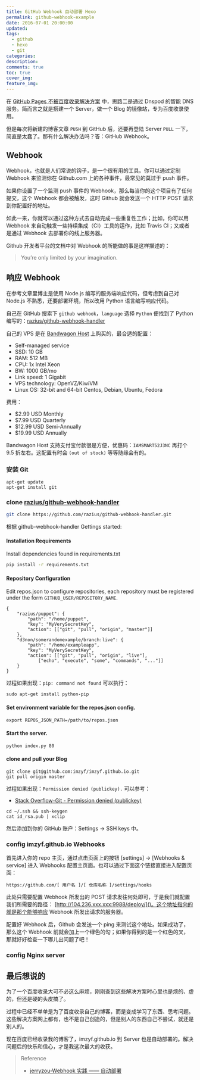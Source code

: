 ```yaml
---
title: GitHub Webhook 自动部署 Hexo
permalink: github-webhook-example
date: 2016-07-01 20:00:00
updated:
tags:
  - github
  - hexo
  - git
categories:
description:
comments: true
toc: true
cover_img:
feature_img:
---
```


在 [GitHub Pages 不被百度收录解决方案](/2016/06/30/github-pages-forbidden-baiduspide-solution/) 中，思路二是通过 Dnspod 的智能 DNS 服务。简而言之就是搭建一个 Server，做一个 Blog 的镜像站，专为百度收录使用。

但是每次将新建的博客文章 `PUSH` 到 GitHub 后，还要再登陆 Server `PULL` 一下，简直是太蠢了。那有什么解决办法吗？答：GitHub Webhook。

<!-- more -->

## Webhook

Webhook，也就是人们常说的钩子，是一个很有用的工具。你可以通过定制 Webhook 来监测你在 Github.com 上的各种事件，最常见的莫过于 push 事件。

如果你设置了一个监测 push 事件的 Webhook，那么每当你的这个项目有了任何提交，这个 Webhook 都会被触发，这时 Github 就会发送一个 HTTP POST 请求到你配置好的地址。

如此一来，你就可以通过这种方式去自动完成一些重复性工作；比如，你可以用 Webhook 来自动触发一些持续集成（CI）工具的运作，比如 Travis CI；又或者是通过 Webhook 去部署你的线上服务器。

Github 开发者平台的文档中对 Webhook 的所能做的事是这样描述的：

> You’re only limited by your imagination.

## 响应 Webhook

在参考文章里博主是使用 Node.js 编写的服务端响应代码，但考虑到自己对 Node.js 不熟悉，还要部署环境，所以改用 Python 语言编写响应代码。

自己在 GitHub 搜索下 `github webhook`，`language` 选择 `Python` 便找到了 Python 编写的：[razius/github-webhook-handler](https://github.com/razius/github-webhook-handler)

自己的 VPS 是在 [Bandwagon Host](https://bandwagonhost.com/aff.php?aff=5403) 上购买的，最合适的配置：

- Self-managed service
- SSD: 10 GB
- RAM: 512 MB
- CPU: 1x Intel Xeon
- BW: 1000 GB/mo
- Link speed: 1 Gigabit
- VPS technology: OpenVZ/KiwiVM
- Linux OS: 32-bit and 64-bit Centos, Debian, Ubuntu, Fedora

费用：

- \$2.99 USD Monthly
- \$7.99 USD Quarterly
- \$12.99 USD Semi-Annually
- \$19.99 USD Annually

Bandwagon Host 支持支付宝付款很是方便，优惠码：`IAMSMART52J3NC` 再打个 9.5 折左右。这配置有时会 `(out of stock)` 等等随缘会有的。

### 安装 Git

```
apt-get update
apt-get install git
```

### clone [razius/github-webhook-handler](https://github.com/razius/github-webhook-handler)

```bash
git clone https://github.com/razius/github-webhook-handler.git
```

根据 github-webhook-handler Gettings started:

#### Installation Requirements

Install dependencies found in requirements.txt

```bash
pip install -r requirements.txt
```

#### Repository Configuration

Edit repos.json to configure repositories, each repository must be registered under the form `GITHUB_USER/REPOSITORY_NAME`.

```
{
    "razius/puppet": {
        "path": "/home/puppet",
        "key": "MyVerySecretKey",
        "action": [["git", "pull", "origin", "master"]]
    },
    "d3non/somerandomexample/branch:live": {
        "path": "/home/exampleapp",
        "key": "MyVerySecretKey",
        "action": [["git", "pull", "origin", "live"],
            ["echo", "execute", "some", "commands", "..."]]
    }
}
```

过程如果出现：`pip: command not found` 可以执行：

```
sudo apt-get install python-pip
```

#### Set environment variable for the repos.json config.

```
export REPOS_JSON_PATH=/path/to/repos.json
```

#### Start the server.

```
python index.py 80
```

#### clone and pull your Blog

```
git clone git@github.com:imzyf/imzyf.github.io.git
git pull origin master
```

过程如果出现：`Permission denied (publickey).` 可以参考：

- [Stack Overflow-Git - Permission denied (publickey)](http://stackoverflow.com/questions/2643502/git-permission-denied-publickey)

```
cd ~/.ssh && ssh-keygen
cat id_rsa.pub | xclip
```

然后添加到你的 GitHub 账户：Settings -> SSH keys 中。

### config imzyf.github.io Webhooks

首先进入你的 repo 主页，通过点击页面上的按钮 [settings] -> [Webhooks & service] 进入 Webhooks 配置主页面。也可以通过下面这个链接直接进入配置页面：

```
https://github.com/[ 用户名 ]/[ 仓库名称 ]/settings/hooks
```

此处只需要配置 Webhook 所发出的 POST 请求发往何处即可，于是我们就配置我们所需要的路径：
[http://104.236.xxx.xxx:9988/deploy/]()。这个地址指向的就是那个能够响应 Webhook 所发出请求的服务器。

配置好 Webhook 后，Github 会发送一个 ping 来测试这个地址。如果成功了，那么这个 Webhook 前就会加上一个绿色的勾；如果你得到的是一个红色的叉，那就好好检查一下哪儿出问题了吧！

### config Nginx server

## 最后想说的

为了一个百度收录大可不必这么麻烦，刚刚查到这些解决方案时心里也是烦的、虚的，但还是硬的头皮搞了。

过程中已经不单单是为了百度收录自己的博客，而是变成学习了东西、思考问题。这些解决方案网上都有，也不是自己创造的，但是别人的东西自己不尝试，就还是别人的。

现在百度已经收录我的博客了，imzyf.github.io 到 Server 也是自动部署的。解决问题后的快乐和信心，才是我这次最大的收获。

> Reference
>
> - [jerryzou-Webhook 实践 —— 自动部署](http://jerryzou.com/posts/webhook-practice/)
